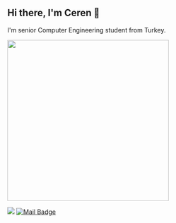## Hi there, I'm Ceren 👋

I'm senior Computer Engineering student from Turkey.

<!---![Ceren's GitHub stats](https://github-readme-stats.vercel.app/api?username=crncck&show_icons=true&theme=material-palenight) &nbsp; -->

<img src="https://github-readme-stats.anuraghazra1.vercel.app/api/top-langs/?username=crncck&layout=compact&theme=material-palenight" width="365"/>

[![](https://img.shields.io/badge/linkedin-%230077B5.svg?&style=for-the-badge&logo=linkedin&logoColor=white)](https://www.linkedin.com/in/crncck/)
[![Mail Badge](https://img.shields.io/badge/cerencicek4899@gmail.com-c14438?style=for-the-badge&logo=Gmail&logoColor=white&link=mailto:cerencicek4899@gmail.com)](mailto:cerencicek4899@gmail.com)
